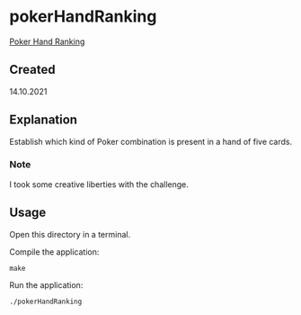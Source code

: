 # pokerHandRanking
[Poker Hand Ranking](https://edabit.com/challenge/EZKbj4mM3xEfDpb5c)

## Created
14.10.2021

## Explanation
Establish which kind of Poker combination is present in a hand of five cards.

### Note
I took some creative liberties with the challenge.

## Usage
Open this directory in a terminal.

Compile the application:

```
make
```

Run the application:

```
./pokerHandRanking
```
